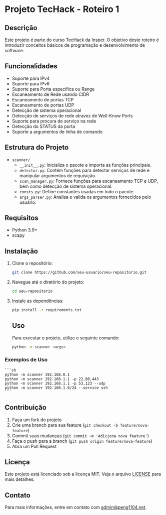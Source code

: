 # Projeto TecHack - Roteiro 1

## Descrição
Este projeto é parte do curso TecHack da Insper. O objetivo deste roteiro é introduzir conceitos básicos de programação e desenvolvimento de software.

## Funcionalidades

- Suporte para IPv4
- Suporte para IPv6
- Suporte para Porta especifica ou Range
- Escaneamento de Rede usando CIDR
- Escaneamento de portas TCP
- Escaneamento de portas UDP
- Detecção de sistema operacional
- Detecção de serviços de rede atravez de Well-Know Ports
- Suporte para procura de serviço na rede
- Detecção do STATUS da porta
- Suporte a argumentos de linha de comando

## Estrutura do Projeto

- `scanner/`
  - `__init__.py`: Inicializa o pacote e importa as funções principais.
  - `detector.py`: Contém funções para detectar serviços de rede e manipular argumentos de requisição.
  - `scan_manager.py`: Fornece funções para escaneamento TCP e UDP, bem como detecção de sistema operacional.
  - `consts.py`: Define constantes usadas em todo o pacote.
  - `args_parser.py`: Analisa e valida os argumentos fornecidos pelo usuário.

## Requisitos
- Python 3.9+
- scapy

## Instalação
1. Clone o repositório:
    ```sh
    git clone https://github.com/seu-usuario/seu-repositorio.git
    ```
2. Navegue até o diretório do projeto:
    ```sh
    cd seu-repositorio
    ```
3. Instale as dependências:
    ```sh
    pip install -r requirements.txt
    ```

    ## Uso
    Para executar o projeto, utilize o seguinte comando:
    ```sh
    python -m scanner <args>
    ```
### Exemplos de Uso
    ```sh
    python -m scanner 192.168.0.1
    python -m scanner 192.168.1.1 -p 22,80,443
    python -m scanner 192.168.1.1 -p 53,123 --udp
    python -m scanner 192.168.1.0/24 --service ssh
    ```
## Contribuição
1. Faça um fork do projeto
2. Crie uma branch para sua feature (`git checkout -b feature/nova-feature`)
3. Commit suas mudanças (`git commit -m 'Adiciona nova feature'`)
4. Faça o push para a branch (`git push origin feature/nova-feature`)
5. Abra um Pull Request

## Licença
Este projeto está licenciado sob a licença MIT. Veja o arquivo [LICENSE](LICENSE) para mais detalhes.

## Contato
Para mais informações, entre em contato com [admin@peng1104.net](mailto:admin@peng1104.net).